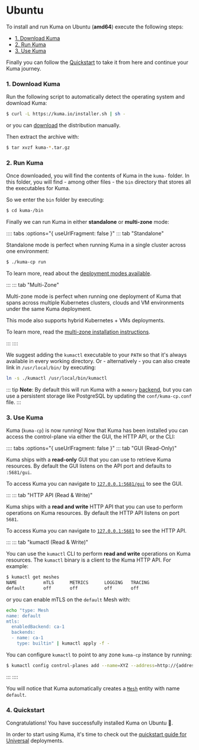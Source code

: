 # Ubuntu

To install and run Kuma on Ubuntu (**amd64**) execute the following steps:

* [1. Download Kuma](#_1-download-kuma)
* [2. Run Kuma](#_2-run-kuma)
* [3. Use Kuma](#_3-use-kuma)

Finally you can follow the [Quickstart](#_4-quickstart) to take it from here and continue your Kuma journey.

### 1. Download Kuma

Run the following script to automatically detect the operating system and download Kuma:

```sh
$ curl -L https://kuma.io/installer.sh | sh -
```

or you can [download](https://download.konghq.com/mesh-alpine/kuma--ubuntu-amd64.tar.gz) the distribution manually.

Then extract the archive with:

```sh
$ tar xvzf kuma-*.tar.gz
```

### 2. Run Kuma

Once downloaded, you will find the contents of Kuma in the `kuma-` folder. In this folder, you will find - among other files - the `bin` directory that stores all the executables for Kuma. 

So we enter the `bin` folder by executing:

```sh
$ cd kuma-/bin
```

Finally we can run Kuma in either **standalone** or **multi-zone** mode:

:::: tabs :options="{ useUrlFragment: false }"
::: tab "Standalone"

Standalone mode is perfect when running Kuma in a single cluster across one environment:

```sh
$ ./kuma-cp run
```

To learn more, read about the [deployment modes available](/docs/1.2.3/documentation/deployments/).

:::
::: tab "Multi-Zone"

Multi-zone mode is perfect when running one deployment of Kuma that spans across multiple Kubernetes clusters, clouds and VM environments under the same Kuma deployment. 

This mode also supports hybrid Kubernetes + VMs deployments.

To learn more, read the [multi-zone installation instructions](/docs/1.2.3/documentation/deployments/).

:::
::::

We suggest adding the `kumactl` executable to your `PATH` so that it's always available in every working directory. Or - alternatively - you can also create link in `/usr/local/bin/` by executing:

```sh
ln -s ./kumactl /usr/local/bin/kumactl
```

::: tip
**Note**: By default this will run Kuma with a `memory` [backend](../../documentation/backends), but you can use a persistent storage like PostgreSQL by updating the `conf/kuma-cp.conf` file.
:::

### 3. Use Kuma

Kuma (`kuma-cp`) is now running! Now that Kuma has been installed you can access the control-plane via either the GUI, the HTTP API, or the CLI:

:::: tabs :options="{ useUrlFragment: false }"
::: tab "GUI (Read-Only)"

Kuma ships with a **read-only** GUI that you can use to retrieve Kuma resources. By default the GUI listens on the API port and defaults to `:5681/gui`. 

To access Kuma you can navigate to [`127.0.0.1:5681/gui`](http://127.0.0.1:5681/gui) to see the GUI.

:::
::: tab "HTTP API (Read & Write)"

Kuma ships with a **read and write** HTTP API that you can use to perform operations on Kuma resources. By default the HTTP API listens on port `5681`.

To access Kuma you can navigate to [`127.0.0.1:5681`](http://127.0.0.1:5681) to see the HTTP API.

:::
::: tab "kumactl (Read & Write)"

You can use the `kumactl` CLI to perform **read and write** operations on Kuma resources. The `kumactl` binary is a client to the Kuma HTTP API. For example:

```sh
$ kumactl get meshes
NAME          mTLS      METRICS      LOGGING   TRACING
default       off       off          off       off
```

or you can enable mTLS on the `default` Mesh with:

```sh
echo "type: Mesh
name: default
mtls:
  enabledBackend: ca-1
  backends:
  - name: ca-1
    type: builtin" | kumactl apply -f -
```

You can configure `kumactl` to point to any zone `kuma-cp` instance by running:

```sh
$ kumactl config control-planes add --name=XYZ --address=http://{address-to-kuma}:5681
```
:::
::::

You will notice that Kuma automatically creates a [`Mesh`](../../policies/mesh) entity with name `default`.

### 4. Quickstart

Congratulations! You have successfully installed Kuma on Ubuntu 🚀. 

In order to start using Kuma, it's time to check out the [quickstart guide for Universal](/docs/1.2.3/quickstart/universal/) deployments.

